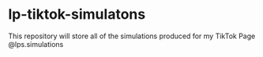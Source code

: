 # lp-tiktok-simulatons

This repository will store all of the simulations produced for my TikTok Page @lps.simulations